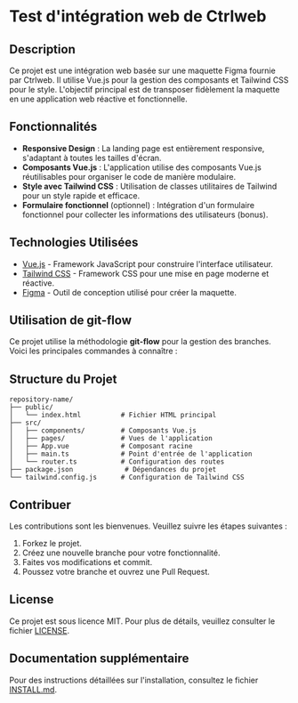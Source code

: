 # Test d'intégration web de Ctrlweb

## Description

Ce projet est une intégration web basée sur une maquette Figma fournie par Ctrlweb. Il utilise Vue.js pour la gestion des composants et Tailwind CSS pour le style. L'objectif principal est de transposer fidèlement la maquette en une application web réactive et fonctionnelle.

## Fonctionnalités

- **Responsive Design** : La landing page est entièrement responsive, s'adaptant à toutes les tailles d'écran.
- **Composants Vue.js** : L'application utilise des composants Vue.js réutilisables pour organiser le code de manière modulaire.
- **Style avec Tailwind CSS** : Utilisation de classes utilitaires de Tailwind pour un style rapide et efficace.
- **Formulaire fonctionnel** (optionnel) : Intégration d'un formulaire fonctionnel pour collecter les informations des utilisateurs (bonus).

## Technologies Utilisées

- [Vue.js](https://vuejs.org/) - Framework JavaScript pour construire l'interface utilisateur.
- [Tailwind CSS](https://tailwindcss.com/) - Framework CSS pour une mise en page moderne et réactive.
- [Figma](https://www.figma.com/) - Outil de conception utilisé pour créer la maquette.

## Utilisation de git-flow

Ce projet utilise la méthodologie **git-flow** pour la gestion des branches. Voici les principales commandes à connaître :

## Structure du Projet

```
repository-name/
├── public/
│   └── index.html          # Fichier HTML principal
├── src/
│   ├── components/         # Composants Vue.js
│   ├── pages/              # Vues de l'application
│   ├── App.vue             # Composant racine
│   ├── main.ts             # Point d'entrée de l'application
│   └── router.ts           # Configuration des routes
├── package.json             # Dépendances du projet
└── tailwind.config.js      # Configuration de Tailwind CSS
```

## Contribuer

Les contributions sont les bienvenues. Veuillez suivre les étapes suivantes :

1. Forkez le projet.
2. Créez une nouvelle branche pour votre fonctionnalité.
3. Faites vos modifications et commit.
4. Poussez votre branche et ouvrez une Pull Request.

## License

Ce projet est sous licence MIT. Pour plus de détails, veuillez consulter le fichier [LICENSE](LICENSE).

## Documentation supplémentaire

Pour des instructions détaillées sur l'installation, consultez le fichier [INSTALL.md](INSTALL.md).
